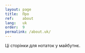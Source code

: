 ```yaml
---
layout: page
title:  Про
ref:    about
lang:   uk
order:  9
permalink: /about.uk/
---
```


Ці сторінки для нотаток у майбутнє.
